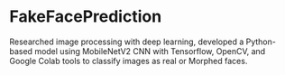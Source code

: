 # FakeFacePrediction
Researched image processing with deep learning, developed a Python-based model using MobileNetV2 CNN with
Tensorflow, OpenCV, and Google Colab tools to classify images as real or Morphed faces.
